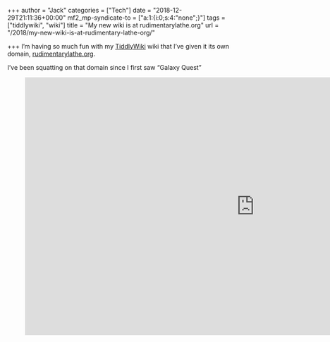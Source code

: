 +++
author = "Jack"
categories = ["Tech"]
date = "2018-12-29T21:11:36+00:00"
mf2_mp-syndicate-to = ["a:1:{i:0;s:4:\"none\";}"]
tags = ["tiddlywiki", "wiki"]
title = "My new wiki is at rudimentarylathe.org"
url = "/2018/my-new-wiki-is-at-rudimentary-lathe-org/"

+++
I&#8217;m having so much fun with my [TiddlyWiki][1] wiki that I&#8217;ve given it its own domain, [rudimentarylathe.org][2].

I&#8217;ve been squatting on that domain since I first saw &#8220;Galaxy Quest&#8221;<figure class="wp-block-embed-youtube wp-block-embed is-type-video is-provider-youtube wp-embed-aspect-16-9 wp-has-aspect-ratio">

<div class="wp-block-embed__wrapper">
  <span class="embed-youtube" style="text-align:center; display: block;"><iframe class='youtube-player' type='text/html' width='1040' height='585' src='https://www.youtube.com/embed/QQzg1vpxnnY?version=3&#038;rel=1&#038;fs=1&#038;autohide=2&#038;showsearch=0&#038;showinfo=1&#038;iv_load_policy=1&#038;wmode=transparent' allowfullscreen='true' style='border:0;'></iframe></span>
</div></figure>

 [1]: https://tiddlywiki.com
 [2]: https://rudimentarylathe.org
